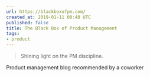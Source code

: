 ```yaml
---
url: https://blackboxofpm.com/
created_at: 2019-01-11 00:48 UTC
published: false
title: The Black Box of Product Management
tags:
- product
---
```


<blockquote>Shining light on the PM discipline.</blockquote>

Product management blog recommended by a coworker
